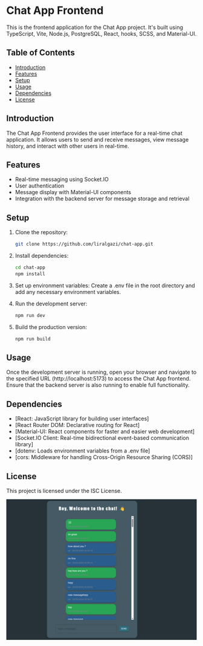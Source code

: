 # Chat App Frontend

This is the frontend application for the Chat App project. It's built using TypeScript, Vite, Node.js, PostgreSQL, React, hooks, SCSS, and Material-UI.

## Table of Contents

- [Introduction](#introduction)
- [Features](#features)
- [Setup](#setup)
- [Usage](#usage)
- [Dependencies](#dependencies)
- [License](#license)

## Introduction

The Chat App Frontend provides the user interface for a real-time chat application. It allows users to send and receive messages, view message history, and interact with other users in real-time.

## Features

- Real-time messaging using Socket.IO
- User authentication
- Message display with Material-UI components
- Integration with the backend server for message storage and retrieval

## Setup

1. Clone the repository:

   ```bash
   git clone https://github.com/liralgazi/chat-app.git
   
2. Install dependencies:
   ```bash
   cd chat-app
   npm install
   ```
3. Set up environment variables:
Create a .env file in the root directory and add any necessary environment variables.

4. Run the development server:
   ```bash
   npm run dev
   ```
5. Build the production version:
   ```bash
   npm run build
   ```

## Usage 
Once the development server is running, open your browser and navigate to the specified URL (http://localhost:5173) to access the Chat App frontend. Ensure that the backend server is also running to enable full functionality.

## Dependencies
- [React: JavaScript library for building user interfaces]
- [React Router DOM: Declarative routing for React]
- [Material-UI: React components for faster and easier web development]
- [Socket.IO Client: Real-time bidirectional event-based communication library]
- [dotenv: Loads environment variables from a .env file]
- [cors: Middleware for handling Cross-Origin Resource Sharing (CORS)]

## License
This project is licensed under the ISC License.
  
![Screenshot 1](public/screenshots/chat_darkmode.png)

